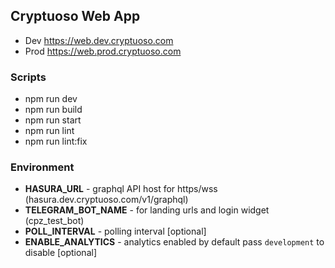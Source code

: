 ## Cryptuoso Web App


-   Dev https://web.dev.cryptuoso.com
-   Prod https://web.prod.cryptuoso.com

### Scripts

-   npm run dev
-   npm run build
-   npm run start
-   npm run lint
-   npm run lint:fix

### Environment

-   **HASURA_URL** - graphql API host for https/wss (hasura.dev.cryptuoso.com/v1/graphql)
-   **TELEGRAM_BOT_NAME** - for landing urls and login widget (cpz_test_bot)
-   **POLL_INTERVAL** - polling interval [optional]
-   **ENABLE_ANALYTICS** - analytics enabled by default pass `development` to disable [optional]
